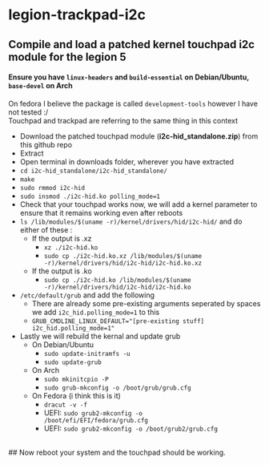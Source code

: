 # legion-trackpad-i2c
## Compile and load a patched kernel touchpad i2c module for the legion 5
#### Ensure you have <code>linux-headers</code> and <code>build-essential</code> on Debian/Ubuntu, <code>base-devel</code> on Arch
On fedora I believe the package is called <code>development-tools</code> however I have not tested :/ <br>
Touchpad and trackpad are referring to the same thing in this context


- Download the patched touchpad module (**i2c-hid_standalone.zip**) from this github repo
- Extract
- Open terminal in downloads folder, wherever you have extracted
- <code>cd i2c-hid_standalone/i2c-hid_standalone/</code>
- <code>make</code>
- <code>sudo rmmod i2c-hid</code>
- <code>sudo insmod ./i2c-hid.ko polling_mode=1</code>
- Check that your touchpad works now, we will add a kernel parameter to ensure that it remains working even after reboots
- <code>ls /lib/modules/$(uname -r)/kernel/drivers/hid/i2c-hid/</code> and do either of these :
	- If the output is .xz
		- <code>xz ./i2c-hid.ko</code>
		- <code>sudo cp ./i2c-hid.ko.xz /lib/modules/$(uname -r)/kernel/drivers/hid/i2c-hid/i2c-hid.ko.xz</code>
	- If the output is .ko
		- <code>sudo cp ./i2c-hid.ko /lib/modules/$(uname -r)/kernel/drivers/hid/i2c-hid/i2c-hid.ko</code>
- <code>/etc/default/grub</code> and add the following
	- There are already some pre-existing arguments seperated by spaces we add <code>i2c_hid.polling_mode=1</code> to this
	- <code>GRUB_CMDLINE_LINUX_DEFAULT="[pre-existing stuff] i2c_hid.polling_mode=1"</code>
- Lastly we will rebuild the kernal and update grub
	- On Debian/Ubuntu
		- <code>sudo update-initramfs -u</code>
		- <code>sudo update-grub</code>
	- On Arch
		- <code>sudo mkinitcpio -P</code>
		- <code>sudo grub-mkconfig -o /boot/grub/grub.cfg</code>
	- On Fedora (i think this is it)
		- <code>dracut -v -f</code>
		- UEFI: <code>sudo grub2-mkconfig -o /boot/efi/EFI/fedora/grub.cfg</code>
		- UEFI: <code>sudo grub2-mkconfig -o /boot/grub2/grub.cfg</code>
<br>
## Now reboot your system and the touchpad should be working. 
